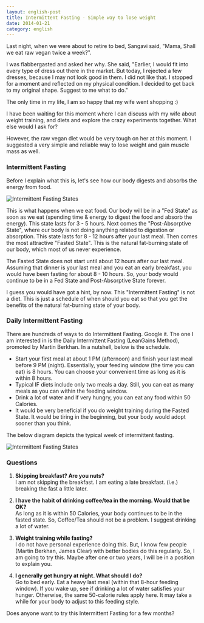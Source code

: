 ```yaml
---
layout: english-post
title: Intermittent Fasting - Simple way to lose weight
date: 2014-01-21
category: english
---
```


Last night, when we were about to retire to bed, Sangavi said, "Mama, Shall we eat raw vegan twice a week?".  

I was flabbergasted and asked her why. She said, "Earlier, I would fit into every type of dress out there in the market. But today, I rejected a few dresses, because I may not look good in them. I did not like that. I stopped for a moment and reflected on my physical condition. I decided to get back to my original shape. Suggest to me what to do."  

The only time in my life, I am so happy that my wife went shopping :)  

I have been waiting for this moment where I can discuss with my wife about weight training, and diets and explore the crazy experiments together. What else would I ask for?  

However, the raw vegan diet would be very tough on her at this moment. I suggested a very simple and reliable way to lose weight and gain muscle mass as well. 

### Intermittent Fasting

Before I explain what this is, let's see how our body digests and absorbs the energy from food. 

![Intermittent Fasting States]({{site.english.img-path}}/intermittent-fasting-states.jpg)  

This is what happens when we eat food. Our body will be in a "Fed State" as soon as we eat (spending time & energy to digest the food and absorb the energy). This state lasts for 3 - 5 hours. Next comes the "Post-Absorptive State", where our body is not doing anything related to digestion or absorption. This state lasts for 8 - 12 hours after your last meal. Then comes the most attractive "Fasted State". This is the natural fat-burning state of our body, which most of us never experience.  

The Fasted State does not start until about 12 hours after our last meal. Assuming that dinner is your last meal and you eat an early breakfast, you would have been fasting for about 8 - 10 hours. So, your body would continue to be in a Fed State and Post-Absorptive State forever.  

I guess you would have got a hint, by now. This "Intermittent Fasting" is not a diet. This is just a schedule of when should you eat so that you get the benefits of the natural fat-burning state of your body.  

### Daily Intermittent Fasting

There are hundreds of ways to do Intermittent Fasting. Google it. The one I am interested in is the Daily Intermittent Fasting (LeanGains Method), promoted by Martin Berkhan. In a nutshell, below is the schedule.

* Start your first meal at about 1 PM (afternoon) and finish your last meal before 9 PM (night). Essentially, your feeding window (the time you can eat) is 8 hours. You can choose your convenient time as long as it is within 8 hours.
* Typical IF diets include only two meals a day. Still, you can eat as many meals as you can within the feeding window.
* Drink a lot of water and if very hungry, you can eat any food within 50 Calories.
* It would be very beneficial if you do weight training during the Fasted State. It would be tiring in the beginning, but your body would adopt sooner than you think.

The below diagram depicts the typical week of intermittent fasting.  

![Intermittent Fasting States]({{site.english.img-path}}/leangains-daily-intermittent-fasting.jpg)  

### Questions

1) **Skipping breakfast? Are you nuts?**  
I am not skipping the breakfast. I am eating a late breakfast. (i.e.) breaking the fast a little later.  

2) **I have the habit of drinking coffee/tea in the morning. Would that be OK?**  
As long as it is within 50 Calories, your body continues to be in the fasted state. So, Coffee/Tea should not be a problem. I suggest drinking a lot of water.  

3) **Weight training while fasting?**  
I do not have personal experience doing this. But, I know few people (Martin Berkhan, James Clear) with better bodies do this regularly. So, I am going to try this. Maybe after one or two years, I will be in a position to explain you.  

4) **I generally get hungry at night. What should I do?**  
Go to bed early. Eat a heavy last meal (within that 8-hour feeding window). If you wake up, see if drinking a lot of water satisfies your hunger. Otherwise, the same 50-calorie rules apply here. It may take a while for your body to adjust to this feeding style.  

Does anyone want to try this Intermittent Fasting for a few months?    
